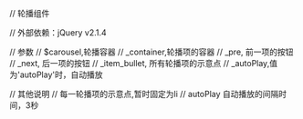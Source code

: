 // 轮播组件

// 外部依赖：jQuery v2.1.4

// 参数
	// 	$carousel,轮播容器
	// 	_container,轮播项的容器
	// 	_pre,	前一项的按钮
	// 	_next,	后一项的按钮
	// 	_item_bullet, 所有轮播项的示意点
	// 	_autoPlay,值为'autoPlay'时，自动播放

// 其他说明
	// 	每一轮播项的示意点,暂时固定为li
	// 	autoPlay 自动播放的间隔时间，3秒